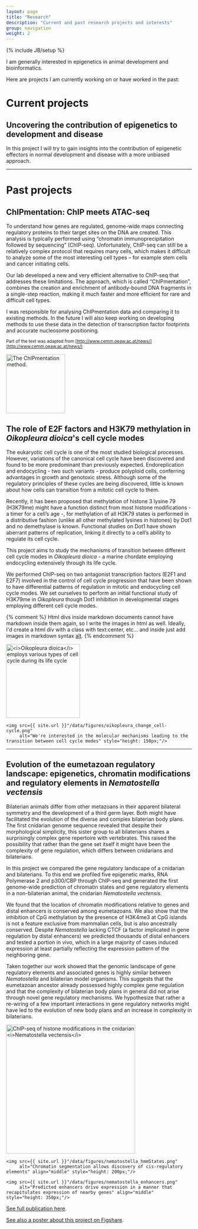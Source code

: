 ```yaml
---
layout: page
title: "Research"
description: "Current and past research projects and interests"
group: navigation
weight: 2
---
```

{% include JB/setup %}

I am generally interested in epigenetics in animal development and bioinformatics.

Here are projects I am currently working on or have worked in the past:

# Current projects

## Uncovering the contribution of epigenetics to development and disease

In this project I will try to gain insights into the contribution of epigenetic effectors in normal development and disease with a more unbiased approach.

---

# Past projects

## ChIPmentation: ChIP meets ATAC-seq

To understand how genes are regulated, genome-wide maps connecting regulatory proteins to their target sites on the DNA are created. This analysis is typically performed using “chromatin immunoprecipitation followed by sequencing” (ChIP-seq). Unfortunately, ChIP-seq can still be a relatively complex protocol that requires many cells, which makes it difficult to analyze some of the most interesting cell types – for example stem cells and cancer initiating cells.

Our lab developed a new and very efficient alternative to ChIP-seq that addresses these limitations. The approach, which is called “ChIPmentation”, combines the creation and enrichment of antibody-bound DNA fragments in a single-step reaction, making it much faster and more efficient for rare and difficult cell types.

I was responsible for analysing ChIPmentation data and comparing it to existing methods. In the future I will also keep working on developing methods to use these data in the detection of transcription factor footprints and accurate nucleosome positioning.

<small>Part of the text was adapted from [http://www.cemm.oeaw.ac.at/news/](http://www.cemm.oeaw.ac.at/news/)</small>


<div class="center">
    <img src={{ site.url }}"/data/figures/chipmentation_method.png"
         alt="The ChIPmentation method." style="height: 160px;"/>
</div>
<p style="clear: both;"> </p>


## The role of E2F factors and H3K79 methylation in *Oikopleura dioica*'s cell cycle modes

The eukaryotic cell cycle is one of the most studied biological processes. However, variations of the canonical cell cycle have been discovered and found to be more predominant than previously expected. Endoreplication and endocycling - two such variants - produce polyploid cells, conferring advantages in growth and genotoxic stress. Although some of the regulatory principles of these cycles are being discovered, little is known about how cells can transition from a mitotic cell cycle to them.

Recently, it has been proposed that methylation of histone 3 lysine 79 (H3K79me) might have a function distinct from most histone modifications - a timer for a cell’s age -, for methylation of all H3K79 states is performed in a distributive fashion (unlike all other methylated lysines in histones) by Dot1 and no demethylase is known. Functional studies on Dot1 have shown aberrant patterns of replication, linking it directly to a cell’s ability to regulate its cell cycle.

This project aims to study the mechanisms of transition between different cell cycle modes in *Oikopleura dioica* - a marine chordate employing endocycling extensively through its life cycle.

We performed ChIP-seq on two antagonist transcription factors (E2F1 and E2F7) involved in the control of cell cycle progression that have been shown to have differential patterns of regulation in mitotic and endocycling cell cycle modes. We set ourselves to perform an initial functional study of H3K79me in *Oikopleura* though Dot1 inhibition in developmental stages employing different cell cycle modes.

{% comment %}
	Html divs inside markdown documents cannot have markdown inside them again, so I write the images in html as well.
	Ideally, I'd create a html div with a class with text:center, etc...
	and inside just add images in markdown syntax [alt](url "hover").
{% endcomment %}

<div class="center">
	<img src={{ site.url }}"/data/figures/oikopleura_lifeCycle.png"
		 alt="<i>Oikopleura dioica</i> employs various types of cell cycle during its life cycle" style="height: 200px;"/>

	<img src={{ site.url }}"/data/figures/oikopleura_change_cell-cycle.png"
		 alt="We're interested in the molecular mechanisms leading to the transition between cell cycle modes" style="height: 150px;"/>
</div>
<p style="clear: both;"> </p>

---

## Evolution of the eumetazoan regulatory landscape: epigenetics, chromatin modifications and regulatory elements in *Nematostella vectensis*

Bilaterian animals differ from other metazoans in their apparent bilateral symmetry and the development of a third germ layer. Both might have facilitated the evolution of the diverse and complex bilaterian body plans. The first cnidarian genome sequence revealed that despite their morphological simplicity, this sister group to all bilaterians shares a surprisingly complex gene repertoire with vertebrates. This raised the possibility that rather than the gene set itself it might have been the complexity of gene regulation, which differs between cnidarians and bilaterians.

In this project we compared the gene regulatory landscape of a cnidarian and bilaterians. To this end we profiled five epigenetic marks, RNA Polymerase 2 and p300/CBP through ChIP-seq and generated the first genome-wide prediction of chromatin states and gene regulatory elements in a non-bilaterian animal, the cnidarian *Nematostella vectensis*.

We found that the location of chromatin modifications relative to genes and distal enhancers is conserved among eumetazoans. We also show that the inhibition of CpG methylation by the presence of H3K4me3 at CpG islands is not a feature exclusive from mammalian cells, but is also ancestrally conserved. Despite *Nematostella* lacking CTCF (a factor implicated in gene regulation by distal enhancers) we predicted thousands of distal enhancers and tested a portion in vivo, which in a large majority of cases induced expression at least partially reflecting the expression pattern of the neighboring gene.

Taken together our work showed that the genomic landscape of gene regulatory elements and associated genes is highly similar between *Nematostella* and bilaterian model organisms. This suggests that the eumetazoan ancestor already possessed highly complex gene regulation and that the complexity of bilaterian body plans in general did not arise through novel gene regulatory mechanisms. We hypothesize that rather a re-wiring of a few important interactions in gene regulatory networks might have led to the evolution of new body plans and an increase in complexity in bilaterians.

<div class="center">
	<img src={{ site.url }}"/data/figures/nematostella_chipSeq.png"
		 alt="ChIP-seq of histone modifications in the cnidarian <i>Nematostella vectensis</i>" align="middle" style="height: 350px;"/>

	<img src={{ site.url }}"/data/figures/nematostella_hmmStates.png"
		 alt="Chromatin segmentation allows discovery of cis-regulatory elements" align="middle" style="height: 200px;"/>

	<img src={{ site.url }}"/data/figures/nematostella_enhancers.png"
		 alt="Predicted enhancers drive expression in a manner that recapitulates expression of nearby genes" align="middle" style="height: 350px;"/>
</div>

<p style="clear: both;"> </p>

[See full publication here][1].

[See also a poster about this project on Figshare][2].

[1]: http://genome.cshlp.org/content/24/4/639.full
[2]: http://figshare.com/articles/Identification_of_gene_regulatory_elements_in_the_sea_anemone_Nematostella_vectensis/107026

